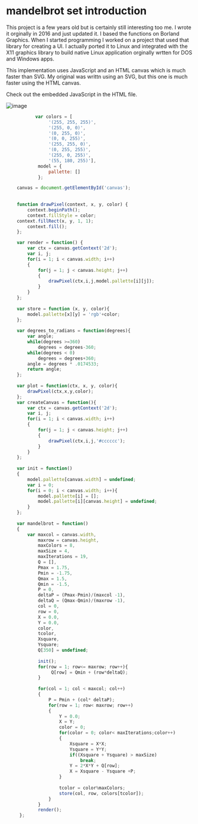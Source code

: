# mandelbrot set introduction

This project is a few years old but is certainly still interesting too me. I wrote it orginally in 2016 and just updated it. I based the functions on Borland Graphics. When I started programming I worked on a project that used that library for creating a UI. I actually ported it to Linux and integrated with the X11 graphics library to build native Linux application orginally wrtten for DOS and Windows apps. 

This implementation uses JavaScript and an HTML canvas which is much faster than SVG.  My original was writtn using an SVG, but this one is much faster using the HTML canvas.

Check out the embedded JavaScript in the HTML file. 

![image](https://user-images.githubusercontent.com/5507643/150658841-1deba9cc-b3a4-4ad5-8bb1-d1d3f29a025c.png)

```JavaScript
           var colors = [
                '(255, 255, 255)', 
                '(255, 0, 0)', 
                '(0, 255, 0)',
                '(0, 0, 255)',
                '(255, 255, 0)',
                '(0, 255, 255)', 
                '(255, 0, 255)',
                '(55, 180, 255)'],
            model = {
                pallette: []
            };

    canvas = document.getElementById('canvas');     
 
    
    function drawPixel(context, x, y, color) {
        context.beginPath();
        context.fillStyle = color;
  	context.fillRect(x, y, 1, 1);
        context.fill();
    };

    var render = function() {
        var ctx = canvas.getContext('2d');
        var i, j;
        for(i = 1; i < canvas.width; i++)
        {
            for(j = 1; j < canvas.height; j++)
            {
                drawPixel(ctx,i,j,model.pallette[i][j]);
            }
        }
    };
    
    var store = function (x, y, color){
        model.pallette[x][y] = 'rgb'+color;
    };
    
    var degrees_to_radians = function(degrees){
        var angle;
        while(degrees >=360)
            degrees = degrees-360;
        while(degrees < 0)
            degrees = degrees+360;
        angle = degrees * .0174533;
        return angle;
    };
    
    var plot = function(ctx, x, y, color){
        drawPixel(ctx,x,y,color);
    };
    var createCanvas = function(){
        var ctx = canvas.getContext('2d');
        var i, j;
        for(i = 1; i < canvas.width; i++)
        {
            for(j = 1; j < canvas.height; j++)
            {
                drawPixel(ctx,i,j,'#cccccc');
            }
        }
    };
    
    var init = function()
    {
        model.pallette[canvas.width] = undefined;
        var i = 0;
        for(i = 0; i < canvas.width; i++){
            model.pallette[i] = [];
            model.pallette[i][canvas.height] = undefined;
        }
    };
    
    var mandelbrot = function()
    {
        var maxcol = canvas.width,
            maxrow = canvas.height,
            maxColors = 8,
            maxSize = 4,
            maxIterations = 19,
            Q = [],
            Pmax = 1.75,
            Pmin = -1.75,
            Qmax = 1.5,
            Qmin = -1.5,
            P = 0,
            deltaP = (Pmax-Pmin)/(maxcol -1),
            deltaQ = (Qmax-Qmin)/(maxrow -1),
            col = 0, 
            row = 0,
            X = 0.0,
            Y = 0.0,
            color,
            tcolor,
            Xsquare,
            Ysquare;
            Q[350] = undefined;
            
            init();
            for(row = 1; row<= maxrow; row++){
                 Q[row] = Qmin + (row*deltaQ);
            }
            
            for(col = 1; col < maxcol; col++)
            {
                P = Pmin + (col* deltaP);
                for(row = 1; row< maxrow; row++)
                {
                    Y = 0.0;
                    X = Y;
                    color = 0;
                    for(color = 0; color< maxIterations;color++)
                    {
                        Xsquare = X*X;
                        Ysquare = Y*Y;
                        if((Xsquare + Ysquare) > maxSize)
                            break;
                        Y = 2*X*Y + Q[row];
                        X = Xsquare - Ysquare +P;
                    }
                    
                    tcolor = color%maxColors;
                    store(col, row, colors[tcolor]);
                }
            }
            render();
     };
     
```

